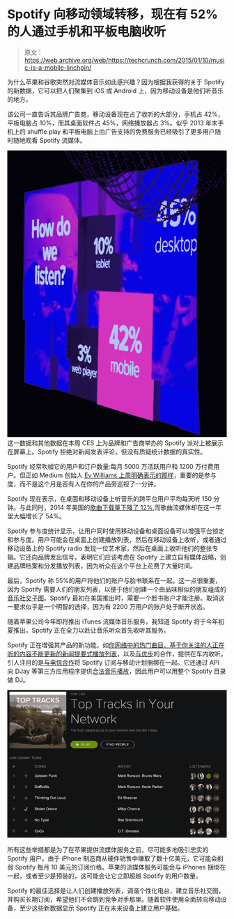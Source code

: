# Spotify 向移动领域转移，现在有 52%的人通过手机和平板电脑收听

> 原文：<https://web.archive.org/web/https://techcrunch.com/2015/01/10/music-is-a-mobile-linchpin/>

为什么苹果和谷歌突然对流媒体音乐如此感兴趣？因为根据我获得的关于 Spotify 的新数据，它可以把人们聚集到 iOS 或 Android 上，因为移动设备是他们听音乐的地方。

该公司一直告诉其品牌广告商，移动设备现在占了收听的大部分，手机占 42%，平板电脑占 10%，而其桌面软件占 45%，网络播放器占 3%。似乎 2013 年末手机上的 shuffle play 和平板电脑上由广告支持的免费服务已经吸引了更多用户随时随地观看 Spotify 流媒体。

![How Do We Listen](img/819423605bedcfcfaea2e63a325bc4f8.png)这一数据和其他数据在本周 CES 上为品牌和广告商举办的 Spotify 派对上被展示在屏幕上。Spotify 拒绝对新闻发表评论，但没有质疑统计数据的真实性。

Spotify 经常吹嘘它的用户和订户数量:每月 5000 万活跃用户和 1200 万付费用户。但正如 Medium 创始人 [Ev Williams 上周明确表示的那样](https://web.archive.org/web/20221006185724/https://medium.com/@ev/a-mile-wide-an-inch-deep-48f36e48d4cb)，重要的是参与度，而不是这个月是否有人在你的产品旁巡视了一分钟。

Spotify 现在表示，在桌面和移动设备上听音乐的跨平台用户平均每天听 150 分钟。与此同时，2014 年美国的[歌曲下载量下降了 12%](https://web.archive.org/web/20221006185724/http://www.wsj.com/articles/music-downloads-plummet-in-u-s-but-sales-of-vinyl-records-and-streaming-surge-1420092579),而歌曲流媒体却在这一年里大幅增长了 54%。

Spotify 参与度统计显示，让用户同时使用移动设备和桌面设备可以增强平台锁定和参与度。用户可能会在桌面上创建播放列表，然后在移动设备上收听，或者通过移动设备上的 Spotify radio 发现一位艺术家，然后在桌面上收听他们的整张专辑。它还向品牌发出信号，表明它们应该考虑在 Spotify 上建立自有媒体战略，创建品牌档案和分发播放列表，因为听众在这个平台上花费了大量时间。

最后，Spotify 称 55%的用户将他们的账户与脸书联系在一起。这一点很重要，因为 Spotify 需要人们的朋友列表，以便于他们创建一个由品味相似的朋友组成的[音乐社交子图](https://web.archive.org/web/20221006185724/https://beta.techcrunch.com/2014/12/11/spotify-playfeed/)。Spotify 最初在美国推出时，需要一个脸书账户才能注册。取消这一要求似乎是一个明智的选择，因为有 2200 万用户的账户处于断开状态。

随着苹果公司今年即将推出 iTunes 流媒体音乐服务，我知道 Spotify 将于今年初夏推出，Spotify 正在全力以赴让音乐听众首先收听其服务。

Spotify 正在增强其产品的新功能，如[你网络中的热门曲目、基于你关注的人正在听的内容不断更新的新闻提要式播放列表](https://web.archive.org/web/20221006185724/https://beta.techcrunch.com/2014/12/11/spotify-playfeed/)，以及[与优步](https://web.archive.org/web/20221006185724/https://beta.techcrunch.com/2014/11/21/uber-spotify/)的合作，提供在车内收听。引人注目的是[与电信合作](https://web.archive.org/web/20221006185724/http://www.vodafone.com.au/personal/campaign/content-packs)将 Spotify 订阅与移动计划捆绑在一起。它还通过 API 向 DJay 等第三方应用程序提供[合法音乐播放](https://web.archive.org/web/20221006185724/https://beta.techcrunch.com/2014/03/06/spotify-connect/)，因此用户可以用整个 Spotify 目录做 DJ。

![Screen Shot 2015-01-10 at 1.22.33 PM](img/2c7aa4bc7ced902aa80cf5345b7d1931.png)

所有这些举措都是为了在苹果提供流媒体服务之前，尽可能多地吸引忠实的 Spotify 用户。由于 iPhone 制造商从硬件销售中赚取了数十亿美元，它可能会削弱 Spotify 每月 10 美元的订阅价格。苹果的流媒体服务可能会与 iPhones 捆绑在一起，或者至少是预装的，这可能会让它立即超越 Spotify 的用户数量。

Spotify 的最佳选择是让人们创建播放列表，调谐个性化电台，建立音乐社交图，并购买长期订阅，希望他们不会跳到竞争对手那里。随着软件使用全面转向移动设备，至少这些新数据显示 Spotify 正在未来设备上建立用户基础。